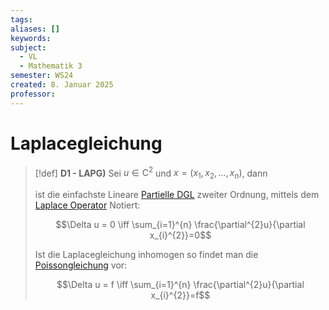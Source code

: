 ```yaml
---
tags: 
aliases: []
keywords: 
subject:
  - VL
  - Mathematik 3
semester: WS24
created: 8. Januar 2025
professor:
---
```

 

# Laplacegleichung

> [!def] **D1 - LAPG)** Sei $u \in \mathrm{C}^{2}$ und $x = (x_{1},x_{2},\dots,x_{n})$, dann
> 
> ist die einfachste Lineare [Partielle DGL](Partielle%20Differenzialgleichung.md) zweiter Ordnung, mittels dem [Laplace Operator](Vektoranalysis/Laplace%20Operator.md) Notiert:
> 
> $$\Delta u = 0 \iff  \sum_{i=1}^{n}  \frac{\partial^{2}u}{\partial x_{i}^{2}}=0$$
> 
> Ist die Laplacegleichung inhomogen so findet man die [Poissongleichung](Poissongleichung.md) vor:
> 
> $$\Delta u = f \iff \sum_{i=1}^{n}  \frac{\partial^{2}u}{\partial x_{i}^{2}}=f$$